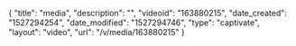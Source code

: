 {
    "title": "media",
    "description": "",
    "videoid": "163880215",
    "date_created": "1527294254",
    "date_modified": "1527294746",
    "type": "captivate",
    "layout": "video",
    "url": "\/v\/media\/163880215"
}